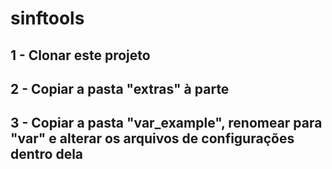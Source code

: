 # sinftools

## 1 - Clonar este projeto
## 2 - Copiar a pasta "extras" à parte
## 3 - Copiar a pasta "var_example", renomear para "var" e alterar os arquivos de configurações dentro dela
